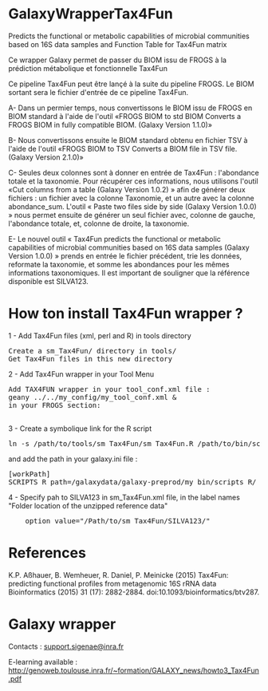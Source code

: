 # GalaxyWrapperTax4Fun
Predicts the functional or metabolic capabilities of microbial communities based on 16S data samples and Function Table for Tax4Fun matrix 

Ce wrapper Galaxy permet de passer du BIOM issu de FROGS à la prédiction métabolique et fonctionnelle Tax4Fun

Ce pipeline Tax4Fun peut être lançé à la suite du pipeline FROGS. Le BIOM sortant sera le fichier d'entrée de ce pipeline Tax4Fun.

A- Dans un permier temps, nous convertissons le BIOM issu de FROGS en BIOM standard à l'aide de l'outil «FROGS BIOM to std BIOM
  Converts a FROGS BIOM in fully compatible BIOM. (Galaxy Version 1.1.0)»
  
B- Nous convertissons ensuite le BIOM standard obtenu en fichier TSV à l'aide de l'outil «FROGS BIOM to TSV Converts a BIOM file in TSV file. (Galaxy Version 2.1.0)»

C-  Seules deux colonnes sont à donner en entrée de Tax4Fun : l'abondance totale et la taxonomie. Pour récupérer ces informations, nous utilisons l'outil «Cut columns from a table (Galaxy Version 1.0.2) » afin de générer deux fichiers : un fichier avec la colonne Taxonomie, et un autre avec la colonne   abondance_sum.   L'outil   « Paste two   files   side   by   side   (Galaxy   Version   1.0.0) »   nous permet ensuite de générer un seul fichier avec, colonne de gauche, l'abondance totale, et, colonne de droite, la taxonomie.
  
E- Le   nouvel   outil   « Tax4Fun predicts   the   functional   or   metabolic   capabilities   of   microbial communities   based   on   16S   data   samples   (Galaxy   Version   1.0.0) »   prends   en   entrée   le   fichier précédent, trie les  données, reformate la taxonomie, et somme  les abondances  pour les  mêmes informations   taxonomiques. 
Il   est   important   de   souligner   que   la   référence   disponible   est SILVA123.


# How ton install Tax4Fun wrapper ?

1 - Add Tax4Fun files (xml, perl and R) in tools directory 
<pre>
Create a sm_Tax4Fun/ directory in tools/
Get Tax4Fun files in this new directory
</pre>

2 - Add Tax4Fun wrapper in your Tool Menu
<pre>
Add TAX4FUN wrapper in your tool_conf.xml file :
geany ../../my_config/my_tool_conf.xml &
in your FROGS section:
<tool file="my_tools/sm_Tax4Fun/sm_Tax4Fun.xml" />
</pre>

3 - Create a symbolique link for the R script
<pre>
ln -s /path/to/tools/sm_Tax4Fun/sm_Tax4Fun.R /path/to/bin/scripts_R/.
</pre>

and add the path in your galaxy.ini file :
<pre>
[workPath]
SCRIPTS_R_path=/galaxydata/galaxy-preprod/my_bin/scripts_R/
</pre> 
 
4 - Specify pah to SILVA123 in sm_Tax4Fun.xml file, in the label names "Folder location of the unzipped reference data"
<pre>
    option value="/Path/to/sm_Tax4Fun/SILVA123/"
</pre>


# References

K.P. Aßhauer, B. Wemheuer, R. Daniel, P. Meinicke (2015)
Tax4Fun: predicting functional profiles from metagenomic 16S rRNA data
Bioinformatics (2015) 31 (17): 2882-2884. doi:10.1093/bioinformatics/btv287. 

# Galaxy wrapper

Contacts : support.sigenae@inra.fr

E-learning available : http://genoweb.toulouse.inra.fr/~formation/GALAXY_news/howto3_Tax4Fun.pdf
